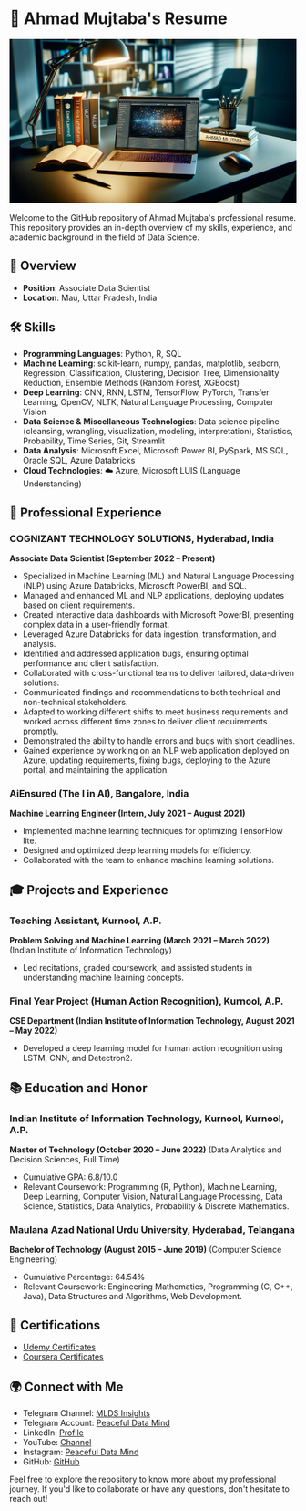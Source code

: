 # 📄 Ahmad Mujtaba's Resume

![Ahmad's Image](image.png)

Welcome to the GitHub repository of Ahmad Mujtaba's professional resume. This repository provides an in-depth overview of my skills, experience, and academic background in the field of Data Science.

## 🌟 Overview

- **Position**: Associate Data Scientist
- **Location**: Mau, Uttar Pradesh, India

## 🛠️ Skills

- **Programming Languages**: Python, R, SQL
- **Machine Learning**: scikit-learn, numpy, pandas, matplotlib, seaborn, Regression, Classification, Clustering, Decision Tree, Dimensionality Reduction, Ensemble Methods (Random Forest, XGBoost)
- **Deep Learning**: CNN, RNN, LSTM, TensorFlow, PyTorch, Transfer Learning, OpenCV, NLTK, Natural Language Processing, Computer Vision
- **Data Science & Miscellaneous Technologies**: Data science pipeline (cleansing, wrangling, visualization, modeling, interpretation), Statistics, Probability, Time Series, Git, Streamlit
- **Data Analysis**: Microsoft Excel, Microsoft Power BI, PySpark, MS SQL, Oracle SQL, Azure Databricks
- **Cloud Technologies**: ☁️ Azure, Microsoft LUIS (Language Understanding)

## 💼 Professional Experience

### COGNIZANT TECHNOLOGY SOLUTIONS, Hyderabad, India
**Associate Data Scientist (September 2022 – Present)**
- Specialized in Machine Learning (ML) and Natural Language Processing (NLP) using Azure Databricks, Microsoft PowerBI, and SQL.
- Managed and enhanced ML and NLP applications, deploying updates based on client requirements.
- Created interactive data dashboards with Microsoft PowerBI, presenting complex data in a user-friendly format.
- Leveraged Azure Databricks for data ingestion, transformation, and analysis.
- Identified and addressed application bugs, ensuring optimal performance and client satisfaction.
- Collaborated with cross-functional teams to deliver tailored, data-driven solutions.
- Communicated findings and recommendations to both technical and non-technical stakeholders.
- Adapted to working different shifts to meet business requirements and worked across different time zones to deliver client requirements promptly.
- Demonstrated the ability to handle errors and bugs with short deadlines.
- Gained experience by working on an NLP web application deployed on Azure, updating requirements, fixing bugs, deploying to the Azure portal, and maintaining the application.

### AiEnsured (The I in AI), Bangalore, India
**Machine Learning Engineer (Intern, July 2021 – August 2021)**
- Implemented machine learning techniques for optimizing TensorFlow lite.
- Designed and optimized deep learning models for efficiency.
- Collaborated with the team to enhance machine learning solutions.

## 🎓 Projects and Experience

### Teaching Assistant, Kurnool, A.P.
**Problem Solving and Machine Learning (March 2021 – March 2022)**
(Indian Institute of Information Technology)
- Led recitations, graded coursework, and assisted students in understanding machine learning concepts.

### Final Year Project (Human Action Recognition), Kurnool, A.P.
**CSE Department (Indian Institute of Information Technology, August 2021 – May 2022)**
- Developed a deep learning model for human action recognition using LSTM, CNN, and Detectron2.

## 📚 Education and Honor

### Indian Institute of Information Technology, Kurnool, Kurnool, A.P.
**Master of Technology (October 2020 – June 2022)**
(Data Analytics and Decision Sciences, Full Time)
- Cumulative GPA: 6.8/10.0
- Relevant Coursework: Programming (R, Python), Machine Learning, Deep Learning, Computer Vision, Natural Language Processing, Data Science, Statistics, Data Analytics, Probability & Discrete Mathematics.

### Maulana Azad National Urdu University, Hyderabad, Telangana
**Bachelor of Technology (August 2015 – June 2019)**
(Computer Science Engineering)
- Cumulative Percentage: 64.54%
- Relevant Coursework: Engineering Mathematics, Programming (C, C++, Java), Data Structures and Algorithms, Web Development.

## 🏅 Certifications

- [Udemy Certificates](https://github.com/pypi-ahmad/Udemy-Certificates)
- [Coursera Certificates](https://github.com/pypi-ahmad/Coursera-Certificates)

## 🌍 Connect with Me

- Telegram Channel: [MLDS Insights](https://t.me/MLDSInsights)
- Telegram Account: [Peaceful Data Mind](https://t.me/peacefuldatamind)
- LinkedIn: [Profile](https://www.linkedin.com/in/ahmad-iiitk/)
- YouTube: [Channel](https://www.youtube.com/channel/UC38wvN6ZalnJAKjel48i18w)
- Instagram: [Peaceful Data Mind](https://www.instagram.com/peacefuldatamind/)
- GitHub: [GitHub](https://github.com/pypi-ahmad)

Feel free to explore the repository to know more about my professional journey. If you'd like to collaborate or have any questions, don't hesitate to reach out!
